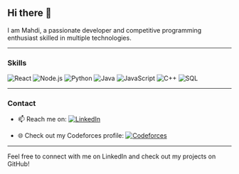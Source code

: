 ## Hi there 👋

I am Mahdi, a passionate developer and competitive programming enthusiast skilled in multiple technologies.

---

### Skills

![React](https://img.shields.io/badge/-React-61DAFB?logo=react&logoColor=white&style=for-the-badge)
![Node.js](https://img.shields.io/badge/-Node.js-339933?logo=node.js&logoColor=white&style=for-the-badge)
![Python](https://img.shields.io/badge/-Python-3776AB?logo=python&logoColor=white&style=for-the-badge)
![Java](https://img.shields.io/badge/-Java-007396?logo=java&logoColor=white&style=for-the-badge)
![JavaScript](https://img.shields.io/badge/-JavaScript-F7DF1E?logo=javascript&logoColor=white&style=for-the-badge)
![C++](https://img.shields.io/badge/-C++-00599C?logo=c%2B%2B&logoColor=white&style=for-the-badge)
![SQL](https://img.shields.io/badge/-SQL-4479A1?logo=sql&logoColor=white&style=for-the-badge)

---

### Contact

- 📫 Reach me on: [![LinkedIn](https://img.shields.io/badge/-LinkedIn-0A66C2?logo=linkedin&logoColor=white&style=for-the-badge)](https://www.linkedin.com/in/mahdi-chaaben-dev/)
  
- 🌐 Check out my Codeforces profile: [![Codeforces](https://img.shields.io/badge/-Codeforces-1F8ACB?logo=codeforces&logoColor=white&style=for-the-badge)](https://codeforces.com/profile/chaaben)

---

Feel free to connect with me on LinkedIn and check out my projects on GitHub!
